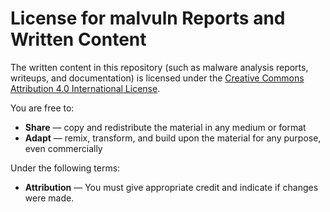 # License for malvuln Reports and Written Content

The written content in this repository (such as malware analysis reports, writeups, and documentation) is licensed under the [Creative Commons Attribution 4.0 International License](https://creativecommons.org/licenses/by/4.0/).

You are free to:
- **Share** — copy and redistribute the material in any medium or format
- **Adapt** — remix, transform, and build upon the material for any purpose, even commercially

Under the following terms:
- **Attribution** — You must give appropriate credit and indicate if changes were made.
